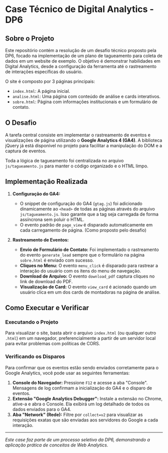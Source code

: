 # Case Técnico de Digital Analytics - DP6

## Sobre o Projeto

Este repositório contém a resolução de um desafio técnico proposto pela DP6, focado na implementação de um plano de tagueamento para coleta de dados em um website de exemplo. O objetivo é demonstrar habilidades em Digital Analytics, desde a configuração da ferramenta até o rastreamento de interações específicas do usuário.

O site é composto por 3 páginas principais:
*   `index.html`: A página inicial.
*   `analise.html`: Uma página com conteúdo de análise e cards interativos.
*   `sobre.html`: Página com informações institucionais e um formulário de contato.

## O Desafio

A tarefa central consiste em implementar o rastreamento de eventos e visualizações de página utilizando o **Google Analytics 4 (GA4)**. A biblioteca jQuery já está disponível no projeto para facilitar a manipulação do DOM e a captura de eventos.

Toda a lógica de tagueamento foi centralizada no arquivo `js/tagueamento.js` para manter o código organizado e o HTML limpo.

## Implementação Realizada

1.  **Configuração do GA4:**
    *   O snippet de configuração do GA4 (`gtag.js`) foi adicionado dinamicamente ao `<head>` de todas as páginas através do arquivo `js/tagueamento.js`. Isso garante que a tag seja carregada de forma assíncrona sem poluir o HTML.
    *   O evento padrão de `page_view` é disparado automaticamente em cada carregamento de página. (Como proposto pelo desafio)

2.  **Rastreamento de Eventos:**
    *   **Envio de Formulário de Contato:** Foi implementado o rastreamento do evento `generate_lead` sempre que o formulário na página `sobre.html` é enviado com sucesso.
    *   **Cliques no Menu:** O evento `menu_click` é disparado para rastrear a interação do usuário com os itens do menu de navegação.
    *   **Download de Arquivo:** O evento `download_pdf` captura cliques no link de download do PDF.
    *   **Visualização de Card:** O evento `view_card` é acionado quando um usuário clica em um dos cards de montadoras na página de análise.

## Como Executar e Verificar

### Executando o Projeto
Para visualizar o site, basta abrir o arquivo `index.html` (ou qualquer outro `.html`) em um navegador, preferencialmente a partir de um servidor local para evitar problemas com políticas de CORS.

### Verificando os Disparos
Para confirmar que os eventos estão sendo enviados corretamente para o Google Analytics, você pode usar as seguintes ferramentas:

1.  **Console do Navegador:** Pressione `F12` e acesse a aba "Console". Mensagens de log confirmam a inicialização do GA4 e o disparo de eventos.
2.  **Extensão "Google Analytics Debugger":** Instale a extensão no Chrome, ative-a e abra o Console. Ela exibirá um log detalhado de todos os dados enviados para o GA4.
3.  **Aba "Network" (Rede):** Filtre por `collect=v2` para visualizar as requisições exatas que são enviadas aos servidores do Google a cada interação.

---
*Este case faz parte de um processo seletivo da DP6, demonstrando a aplicação prática de conceitos de Web Analytics.*
